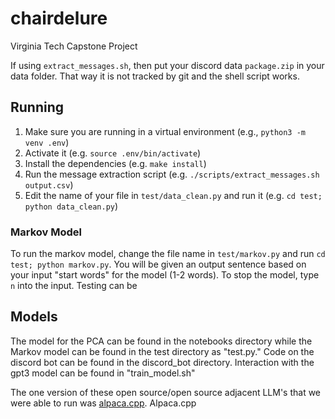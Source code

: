 # chairdelure
Virginia Tech Capstone Project

If using `extract_messages.sh`, then put your discord data `package.zip` in your data folder.
That way it is not tracked by git and the shell script works.

## Running

1. Make sure you are running in a virtual environment (e.g., `python3 -m venv .env`)
2. Activate it (e.g. `source .env/bin/activate`)
3. Install the dependencies (e.g. `make install`)
4. Run the message extraction script (e.g. `./scripts/extract_messages.sh output.csv`)
5. Edit the name of your file in `test/data_clean.py` and run it (e.g. `cd test; python data_clean.py`)

### Markov Model
To run the markov model, change the file name in `test/markov.py` and run `cd test; python markov.py`. You will be given an output sentence based on 
your input "start words" for the model (1-2 words). To stop the model, type `n` into the input. Testing can be 


## Models

The model for the PCA can be found in the notebooks directory while the Markov model can be found in the test directory as "test.py."
Code on the discord bot can be found in the discord_bot directory.
Interaction with the gpt3 model can be found in "train_model.sh"

The one version of these open source/open source adjacent LLM's that we were able to run was [alpaca.cpp](https://github.com/antimatter15/alpaca.cpp).
Alpaca.cpp 
